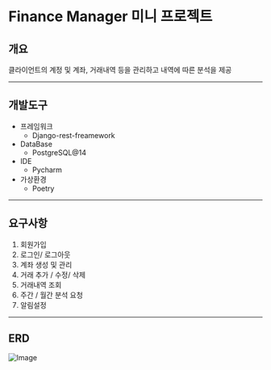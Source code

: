 # Finance Manager 미니 프로젝트
## 개요
클라이언트의 계정 및 계좌, 거래내역 등을 관리하고 내역에 따른 분석을 제공

-------
## 개발도구 
- 프레임워크
  - Django-rest-freamework
- DataBase
  - PostgreSQL@14
- IDE
  - Pycharm
- 가상환경
  - Poetry
------
## 요구사항
1. 회원가입 
2. 로그인/ 로그아웃
3. 계좌 생성 및 관리
4. 거래 추가 / 수정/ 삭제
5. 거래내역 조회
6. 주간 / 월간 분석 요청
7. 알림설정 

-------
## ERD
![Image](https://github.com/user-attachments/assets/1089ad57-e154-42bd-a217-ca4f45ecb469)
